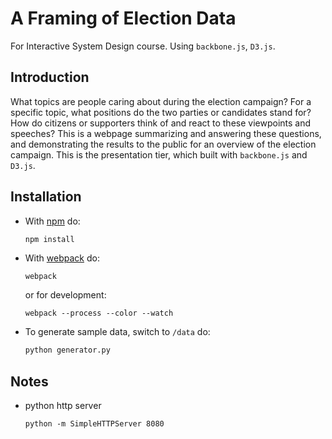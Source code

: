 # A Framing of Election Data
For Interactive System Design course. Using `backbone.js`, `D3.js`.

## Introduction

What topics are people caring about during the election campaign? For a specific topic, what positions do the two parties or candidates stand for? How do citizens or supporters think of and react to these viewpoints and speeches? This is a webpage summarizing and answering these questions, and demonstrating the results to the public for an overview of the election campaign. This is the presentation tier, which built with `backbone.js` and `D3.js`.

## Installation

- With [npm](https://www.npmjs.com/) do:

    ```bash
    npm install
    ```

- With [webpack](https://webpack.github.io/) do:

    ```
    webpack
    ```

    or for development:

    ```
    webpack --process --color --watch
    ```

- To generate sample data, switch to `/data` do: 

    ```bash
    python generator.py
    ```

## Notes

- python http server

    ```
    python -m SimpleHTTPServer 8080
    ```
